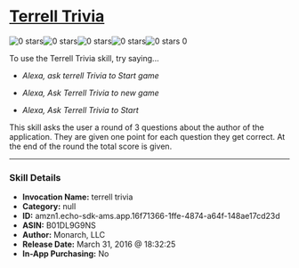# [Terrell Trivia](http://alexa.amazon.com/#skills/amzn1.echo-sdk-ams.app.16f71366-1ffe-4874-a64f-148ae17cd23d)
![0 stars](../../images/ic_star_border_black_18dp_1x.png)![0 stars](../../images/ic_star_border_black_18dp_1x.png)![0 stars](../../images/ic_star_border_black_18dp_1x.png)![0 stars](../../images/ic_star_border_black_18dp_1x.png)![0 stars](../../images/ic_star_border_black_18dp_1x.png) 0

To use the Terrell Trivia skill, try saying...

* *Alexa, ask terrell Trivia to Start game*

* *Alexa, Ask Terrell Trivia to new game*

* *Alexa, Ask Terrell Trivia to Start*

This skill asks the user a round of 3 questions about the author of the application. They are given one point for each question they get correct. At the end of the round the total score is given.

***

### Skill Details

* **Invocation Name:** terrell trivia
* **Category:** null
* **ID:** amzn1.echo-sdk-ams.app.16f71366-1ffe-4874-a64f-148ae17cd23d
* **ASIN:** B01DL9G9NS
* **Author:** Monarch, LLC
* **Release Date:** March 31, 2016 @ 18:32:25
* **In-App Purchasing:** No
